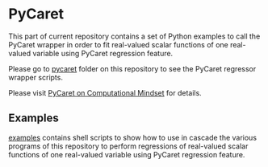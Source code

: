 # PyCaret
This part of current repository contains a set of Python examples to call the PyCaret wrapper in order to fit real-valued scalar functions of one real-valued variable using PyCaret regression feature.

Please go to [pycaret](../../pycaret) folder on this repository to see the PyCaret regressor wrapper scripts.

Please visit [PyCaret on Computational Mindset](https://computationalmindset.com/en/machine-learning/fitting-functions-with-pycaret.html) for details.

## Examples
[examples](./examples) contains shell scripts to show how to use in cascade the various programs of this repository to perform regressions of real-valued scalar functions of one real-valued variable using PyCaret regression feature.
